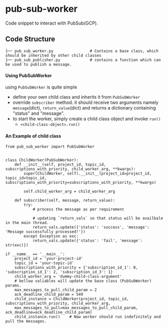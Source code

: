# pub-sub-worker
Code snippet to interact with PubSub(GCP).
## Code Structure
```
├── pub_sub_worker.py                # Contains a base class, which should be inherited by other child classes 
├── pub_sub_publisher.py             # contains a function which can be used to publish a message.
```

#### Using PubSubWorker
using `PubSubWorker` is quite simple
* define your own child class and inherits it from `PubSubWorker`
* override `subscriber` method. it should receive two arguments namely `message`(dict), `return_value`(dict) and 
  returns a dictionary containing "status" and "message".
* to start the worker, simply create a child class object and invoke `run()`
  * `<child-class-object>.run()`
  
#### An Example of child class
```buildoutcfg
from pub_sub_worker import PubSubWorker


class ChildWorker(PubSubWorker):
    def __init__(self, project_id, topic_id, subscriptions_with_priority, child_worker_arg, **kwargs):
        super(ChildWorker, self).__init__(project_id=project_id, topic_id=topic_id, subscriptions_with_priority=subscriptions_with_priority, **kwargs)
        
        self.child_worker_arg = child_worker_arg
        
    def subscriber(self, message, return_value):
        try:
            # process the message as per requirement
            
            # updating `return_vals` so that status will be availbale in the main thread.
            return_vals.update({'status': 'success', 'message': 'Message successfully processed!'})
        except Exception as exc:
            return_vals.update({'status': 'fail', 'message': str(exc)})
     
if __name__ == '__main__':
    project_id = 'your-project-id'
    topic_id = 'your-topic-id'
    subscriptions_with_priority = {'subscription_id_1': 0, 'subscription_id_1': 2, 'subscription_id_3': 1}
    child_worker_arg = 'dummy-child-class-argument'
    # bellow valiables will update the base class (PubSubWorker) params.
    max_messages_to_pull_child_param = 2
    ack_deadline_child_param = 549
    child_instance = ChildWorker(project_id, topic_id, subscriptions_with_priority, child_worker_arg, 
    max_messages_to_pull=max_messages_to_pull_child_param, ack_deadline=ack_deadline_child_param)
    child_instance.run()    # Now worker should run indefinitely and pull the messages.
```